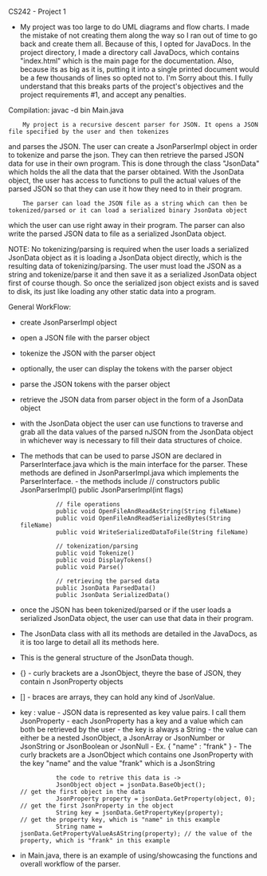 CS242 - Project 1

- My project was too large to do UML diagrams and flow charts. I made the mistake of not creating them along the way so I
        ran out of time to go back and create them all. Because of this, I opted for JavaDocs. In the project directory, 
        I made a directory call JavaDocs, which contains "index.html" which is the main page for the documentation. 
        Also, because its as big as it is, putting it into a single printed document would be a few thousands of lines so opted 
        not to. I'm Sorry about this. I fully understand that this breaks parts of the project's objectives and
        the project requirements #1, and accept any penalties.

Compilation: 
        javac -d bin Main.java

        My project is a recursive descent parser for JSON. It opens a JSON file specified by the user and then tokenizes
and parses the JSON. The user can create a JsonParserImpl object in order to tokenize and parse the json.
They can then retrieve the parsed JSON data for use in their own program. This is done through the class "JsonData" which holds the all the data
that the parser obtained. With the JsonData object, the user has access to functions to pull the actual values of the parsed JSON so that
they can use it how they need to in their program. 

        The parser can load the JSON file as a string which can then be tokenized/parsed or it can load a serialized binary JsonData object 
which the user can use right away in their program. The parser can also write the parsed JSON data to file as a serialized JsonData object.

NOTE: 
        No tokenizing/parsing is required when the user loads a serialized JsonData object as it is loading a JsonData object directly,
which is the resulting data of tokenizing/parsing. The user must load the JSON as a string and tokenize/parse it and then save
it as a serialized JsonData object first of course though. So once the serialized json object exists and is saved to disk, 
its just like loading any other static data into a program.


General WorkFlow:
- create JsonParserImpl object
- open a JSON file with the parser object
- tokenize the JSON with the parser object
- optionally, the user can display the tokens with the parser object
- parse the JSON tokens with the parser object
- retrieve the JSON data from parser object in the form of a JsonData object
- with the JsonData object the user can use functions to traverse and grab
        all the data values of the parsed nJSON from the JsonData object in whichever
        way is necessary to fill their data structures of choice.

- The methods that can be used to parse JSON are declared in ParserInterface.java which is the main interface for the parser.
        These methods are defined in JsonParserImpl.java which implements the ParserInterface.
        - the methods include
                // constructors
                public JsonParserImpl()
                public JsonParserImpl(int flags)

                // file operations
                public void OpenFileAndReadAsString(String fileName)
                public void OpenFileAndReadSerializedBytes(String fileName)
                public void WriteSerializedDataToFile(String fileName)

                // tokenization/parsing
                public void Tokenize()
                public void DisplayTokens()
                public void Parse()

                // retrieving the parsed data
                public JsonData ParsedData()
                public JsonData SerializedData()

- once the JSON has been tokenized/parsed or if the user loads a serialized JsonData object, the user can use that data in their program.
- The JsonData class with all its methods are detailed in the JavaDocs, as it is too large to detail all its methods here.

- This is the general structure of the JsonData though.
- {} - curly brackets are a JsonObject, theyre the base of JSON, they contain n JsonProperty objects
- [] - braces are arrays, they can hold any kind of JsonValue.
- key : value - JSON data is represented as key value pairs. I call them JsonProperty
        - each JsonProperty has a key and a value which can both be retrieved by the user
        - the key is always a String
        - the value can either be a nested JsonObject, a JsonArray or JsonNumber or JsonString or JsonBoolean or JsonNull
        - Ex. { "name" : "frank" } - The curly brackets are a JsonObject which contains one JsonProperty with 
                the key "name" and the value "frank" which is a JsonString

                the code to retrive this data is ->
                JsonObject object = jsonData.BaseObject();                  // get the first object in the data
                JsonProperty property = jsonData.GetProperty(object, 0);    // get the first JsonProperty in the object
                String key = jsonData.GetPropertyKey(property);             // get the property key, which is "name" in this example
                String name = jsonData.GetPropertyValueAsAString(property); // the value of the property, which is "frank" in this example

- in Main.java, there is an example of using/showcasing the functions and overall workflow of the parser. 
